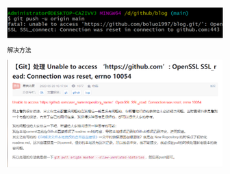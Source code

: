 ![image-20210129154755773]($%7Bimages%7D/image-20210129154755773.png)

解决方法

<img src="$%7Bimages%7D/image-20210129154828438.png" alt="image-20210129154828438"  />

~~~shell

~~~



